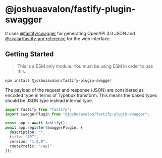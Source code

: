 # @joshuaavalon/fastify-plugin-swagger

It uses [@fastify/swagger] for generating OpenAPI 3.0 JSON and [@scalar/fastify-api-reference] for the web interface.

## Getting Started

> This is a ESM only module. You must be using ESM in order to use this.

```sh
npm install @joshuaavalon/fastify-plugin-swagger
```

The payload of the request and response (JSON) are considered as encoded type in terms of Typebox transform.
This means the based types should be JSON type instead internal type.

```ts
import fastify from "fastify";
import swaggerPlugin from "@joshuaavalon/fastify-plugin-swagger";

const app = await fastify();
await app.register(swaggerPlugin, {
  description: "",
  title: "API",
  version: "1.0.0",
  routePrefix: "/api"
});
```

[@fastify/swagger]: https://github.com/fastify/fastify-swagger
[@scalar/fastify-api-reference]: https://github.com/scalar/scalar/tree/main/packages/fastify-api-reference

